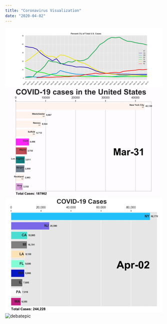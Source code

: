 ```yaml
---
title: "Coronavirus Visualization"
date: "2020-04-02"
---
```

![debatepic](Plots/percentofcases.png "Logo Title Text 1")
![debatepic](Plots/countycases.gif "Logo Title Text 1")
![debatepic](Plots/statecases.gif "Logo Title Text 1")
![debatepic](Plots/countyandstate.gif "Logo Title Text 1")
